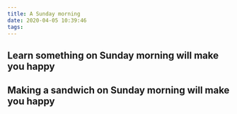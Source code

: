 ```yaml
---
title: A Sunday morning
date: 2020-04-05 10:39:46
tags:
---
```


## Learn something on Sunday morning will make you happy


## Making a sandwich on Sunday morning will make you happy

